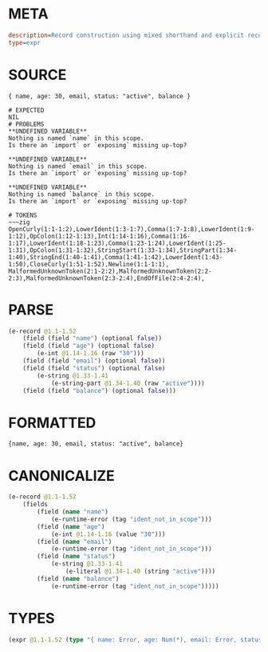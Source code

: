 # META
~~~ini
description=Record construction using mixed shorthand and explicit record fields
type=expr
~~~
# SOURCE
~~~roc
{ name, age: 30, email, status: "active", balance }
~~~
~~~
# EXPECTED
NIL
# PROBLEMS
**UNDEFINED VARIABLE**
Nothing is named `name` in this scope.
Is there an `import` or `exposing` missing up-top?

**UNDEFINED VARIABLE**
Nothing is named `email` in this scope.
Is there an `import` or `exposing` missing up-top?

**UNDEFINED VARIABLE**
Nothing is named `balance` in this scope.
Is there an `import` or `exposing` missing up-top?

# TOKENS
~~~zig
OpenCurly(1:1-1:2),LowerIdent(1:3-1:7),Comma(1:7-1:8),LowerIdent(1:9-1:12),OpColon(1:12-1:13),Int(1:14-1:16),Comma(1:16-1:17),LowerIdent(1:18-1:23),Comma(1:23-1:24),LowerIdent(1:25-1:31),OpColon(1:31-1:32),StringStart(1:33-1:34),StringPart(1:34-1:40),StringEnd(1:40-1:41),Comma(1:41-1:42),LowerIdent(1:43-1:50),CloseCurly(1:51-1:52),Newline(1:1-1:1),
MalformedUnknownToken(2:1-2:2),MalformedUnknownToken(2:2-2:3),MalformedUnknownToken(2:3-2:4),EndOfFile(2:4-2:4),
~~~
# PARSE
~~~clojure
(e-record @1.1-1.52
	(field (field "name") (optional false))
	(field (field "age") (optional false)
		(e-int @1.14-1.16 (raw "30")))
	(field (field "email") (optional false))
	(field (field "status") (optional false)
		(e-string @1.33-1.41
			(e-string-part @1.34-1.40 (raw "active"))))
	(field (field "balance") (optional false)))
~~~
# FORMATTED
~~~roc
{name, age: 30, email, status: "active", balance}
~~~
# CANONICALIZE
~~~clojure
(e-record @1.1-1.52
	(fields
		(field (name "name")
			(e-runtime-error (tag "ident_not_in_scope")))
		(field (name "age")
			(e-int @1.14-1.16 (value "30")))
		(field (name "email")
			(e-runtime-error (tag "ident_not_in_scope")))
		(field (name "status")
			(e-string @1.33-1.41
				(e-literal @1.34-1.40 (string "active"))))
		(field (name "balance")
			(e-runtime-error (tag "ident_not_in_scope")))))
~~~
# TYPES
~~~clojure
(expr @1.1-1.52 (type "{ name: Error, age: Num(*), email: Error, status: Str, balance: Error }"))
~~~
